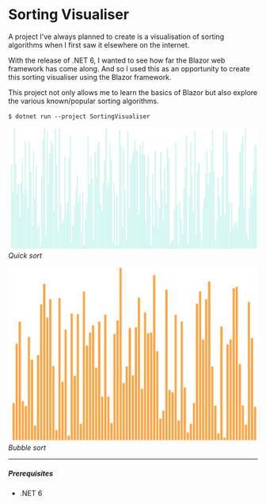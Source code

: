 # Sorting Visualiser

A project I've always planned to create is a visualisation of sorting algorithms when I first saw it elsewhere on the internet.

With the release of .NET 6, I wanted to see how far the Blazor web framework has come along. And so I used this as an opportunity to create this sorting visualiser using the Blazor framework.

This project not only allows me to learn the basics of Blazor but also explore the various known/popular sorting algorithms.
```
$ dotnet run --project SortingVisualiser
```

![image]("./../quicksort.gif)
_Quick sort_


![image]("./../bubblesort.gif)
_Bubble sort_

---
##### Prerequisites

- .NET 6
